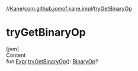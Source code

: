 //[Kane](../index.md)/[com.github.jomof.kane.impl](index.md)/[tryGetBinaryOp](try-get-binary-op.md)



# tryGetBinaryOp  
[jvm]  
Content  
fun [Expr](-expr/index.md).[tryGetBinaryOp](try-get-binary-op.md)(): [BinaryOp](-binary-op/index.md)?  



